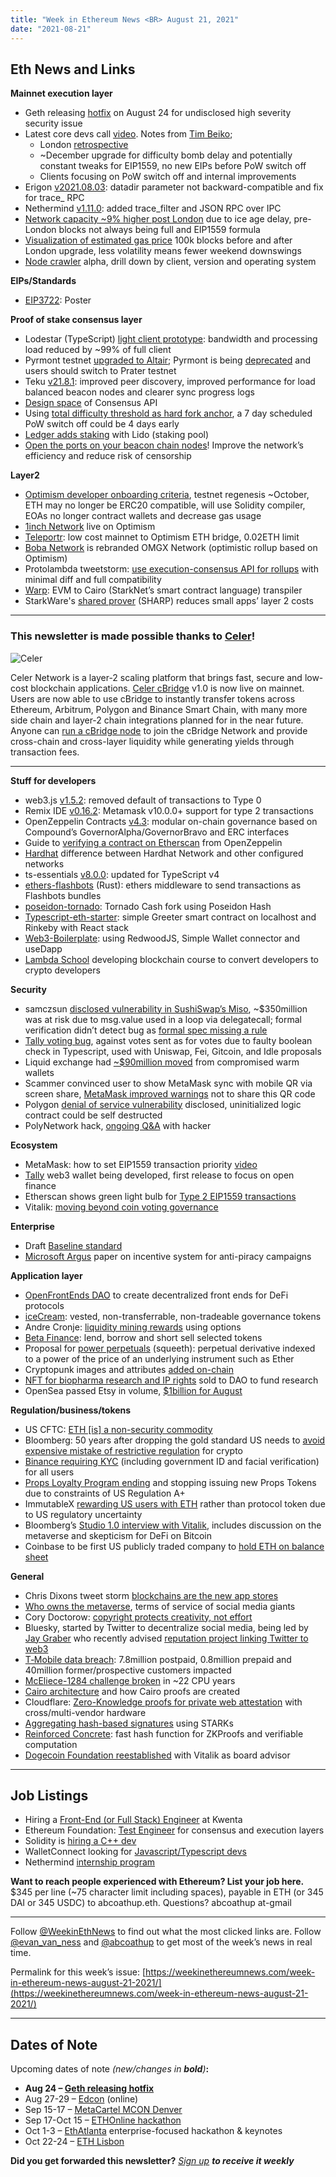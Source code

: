 ```yaml
---
title: "Week in Ethereum News <BR> August 21, 2021"
date: "2021-08-21"
---
```


## **Eth News and Links**

**Mainnet execution layer**

- Geth releasing [hotfix](https://twitter.com/go_ethereum/status/1428051458763763721) on August 24 for undisclosed high severity security issue
- Latest core devs call [video](https://www.youtube.com/watch?v=rlIgpf2V4ks&t=214s). Notes from [Tim Beiko](https://twitter.com/TimBeiko/status/1428750228237258767);
    - London [retrospective](https://hackmd.io/@timbeiko/london-retro)
    - ~December upgrade for difficulty bomb delay and potentially constant tweaks for EIP1559, no new EIPs before PoW switch off 
    - Clients focusing on PoW switch off and internal improvements
- Erigon [v2021.08.03](https://github.com/ledgerwatch/erigon/releases/tag/v2021.08.03): datadir parameter not backward-compatible and fix for trace\_ RPC
- Nethermind [v1.11.0](https://github.com/NethermindEth/nethermind/releases/tag/1.11.0): added trace\_filter and JSON RPC over IPC 
- [Network capacity ~9% higher post London](https://www.reddit.com/r/ethereum/comments/p4nloh/why_has_the_chain_capacity_increased_by_9_after/) due to ice age delay, pre-London blocks not always being full and EIP1559 formula
- [Visualization of estimated gas price](https://twitter.com/takenstheorem/status/1427130936940851201) 100k blocks before and after London upgrade, less volatility means fewer weekend downswings
- [Node crawler](https://crawler.ethereum.org/) alpha, drill down by client, version and operating system

**EIPs/Standards**

- [EIP3722](https://github.com/ethereum/EIPs/blob/7532ff5af50d227ec7729141595367a51e27465c/EIPS/eip-3722.md): Poster 

**Proof of stake consensus layer**

- Lodestar (TypeScript) [light client prototype](https://medium.com/chainsafe-systems/lodestar-releases-light-client-prototype-40f300361c65): bandwidth and processing load reduced by ~99% of full client
- Pyrmont testnet [upgraded to Altair](https://twitter.com/protolambda/status/1428331065660350474); Pyrmont is being [deprecated](https://twitter.com/dannyryan/status/1427621936536850435) and users should switch to Prater testnet
- Teku [v21.8.1](https://github.com/ConsenSys/teku/releases/tag/21.8.1): improved peer discovery, improved performance for load balanced beacon nodes and clearer sync progress logs
- [Design space](https://hackmd.io/@n0ble/consensus_api_design_space) of Consensus API
- Using [total difficulty threshold as hard fork anchor](https://ethresear.ch/t/using-total-difficulty-threshold-for-hardfork-anchor-what-could-go-wrong/10357), a 7 day scheduled PoW switch off could be 4 days early
- [Ledger adds staking](https://www.ledger.com/blog/lido-available-in-ledger-live-bringing-ethereum-staking-within-your-reach) with Lido (staking pool)
- [Open the ports on your beacon chain nodes](https://www.symphonious.net/2021/08/14/exploring-eth2-why-open-ports-matter/)! Improve the network’s efficiency and reduce risk of censorship

**Layer2**

- [Optimism developer onboarding criteria](https://community.optimism.io/docs/developers/l2/deploy.html), testnet regenesis ~October, ETH may no longer be ERC20 compatible, will use Solidity compiler, EOAs no longer contract wallets and decrease gas usage
- [1inch Network](https://blog.1inch.io/the-1inch-network-expands-to-optimistic-ethereum-2beb89fa63bf) live on Optimism
- [Teleportr](https://twitter.com/0x_clem/status/1428606240293212167): low cost mainnet to Optimism ETH bridge, 0.02ETH limit
- [Boba Network](https://www.enya.ai/press/bobanetwork) is rebranded OMGX Network (optimistic rollup based on Optimism)
- Protolambda tweetstorm: [use execution-consensus API for rollups](https://twitter.com/protolambda/status/1427819901524324360) with minimal diff and full compatibility
- [Warp](https://medium.com/nethermind-eth/warp-your-way-to-starknet-ddd6856875e0): EVM to Cairo (StarkNet’s smart contract language) transpiler
- StarkWare's [shared prover](https://twitter.com/ukolodny/status/1428556705525374978) (SHARP) reduces small apps’ layer 2 costs

* * *

### **This newsletter is made possible thanks to [Celer](https://www.celer.network/)!**

![Celer](https://weekinethereumnews.com/wp-content/uploads/2020/11/Screenshot-from-2020-11-22-15-36-32.png)

Celer Network is a layer-2 scaling platform that brings fast, secure and low-cost blockchain applications. [Celer cBridge](http://cbridge.celer.network/) v1.0 is now live on mainnet. Users are now able to use cBridge to instantly transfer tokens across Ethereum, Arbitrum, Polygon and Binance Smart Chain, with many more side chain and layer-2 chain integrations planned for in the near future. Anyone can [run a cBridge node](https://github.com/celer-network/cbridge-node) to join the cBridge Network and provide cross-chain and cross-layer liquidity while generating yields through transaction fees.

* * *

**Stuff for developers**

- web3.js [v1.5.2](https://github.com/ChainSafe/web3.js/releases/tag/v1.5.2): removed default of transactions to Type 0
- Remix IDE [v0.16.2](https://twitter.com/EthereumRemix/status/1427212729748803587): Metamask v10.0.0+ support for type 2 transactions  
- OpenZeppelin Contracts [v4.3](https://blog.openzeppelin.com/openzeppelin-contracts-4-3/): modular on-chain governance based on Compound’s GovernorAlpha/GovernorBravo and ERC interfaces 
- Guide to [verifying a contract on Etherscan](https://forum.openzeppelin.com/t/how-to-verify-a-contract-on-etherscan-bscscan-polygonscan/14225) from OpenZeppelin
- [Hardhat](https://hackmd.io/@fvictorio/hardhat-networks-and-providers) difference between Hardhat Network and other configured networks
- ts-essentials [v8.0.0](https://github.com/krzkaczor/ts-essentials/releases/tag/v8.0.0): updated for TypeScript v4
- [ethers-flashbots](https://github.com/onbjerg/ethers-flashbots) (Rust): ethers middleware to send transactions as Flashbots bundles
- [poseidon-tornado](https://github.com/ChihChengLiang/poseidon-tornado): Tornado Cash fork using Poseidon Hash
- [Typescript-eth-starter](https://github.com/nezz0746/typescript-eth-starter): simple Greeter smart contract on localhost and Rinkeby with React stack
- [Web3-Boilerplate](https://twitter.com/DennisonBertram/status/1427253698602938372): using RedwoodJS, Simple Wallet connector and useDapp
- [Lambda School](https://twitter.com/Austen/status/1428025522584391684) developing blockchain course to convert developers to crypto developers

**Security**

- samczsun [disclosed vulnerability in SushiSwap’s Miso](https://www.paradigm.xyz/2021/08/two-rights-might-make-a-wrong/), ~$350million was at risk due to msg.value used in a loop via delegatecall; formal verification didn’t detect bug as [formal spec missing a rule](https://twitter.com/CertoraInc/status/1428103804449345538)
- [Tally voting bug](https://medium.com/tally-blog/incident-summary-tally-voting-bug-dd6f9cceaae4), against votes sent as for votes due to faulty boolean check in Typescript, used with Uniswap, Fei, Gitcoin, and Idle proposals
- Liquid exchange had [~$90million moved](https://blog.liquid.com/warm-wallet-incident) from compromised warm wallets
- Scammer convinced user to show MetaMask sync with mobile QR via screen share, [MetaMask improved warnings](https://twitter.com/MyCrypto/status/1428151706559205379) not to share this QR code
- Polygon [denial of service vulnerability](https://iosiro.com/blog/temporary-denial-of-service-vulnerability-disclosed-to-and-remediated-by-polygon) disclosed, uninitialized logic contract could be self destructed
- PolyNetwork hack, [ongoing Q&A](https://twitter.com/sniko_/status/1428448414270951426) with hacker

**Ecosystem**

- MetaMask: how to set EIP1559 transaction priority [video](https://www.youtube.com/watch?v=gsfJywNxpi4)
- [Tally](https://blog.tally.cash/a-community-owned-wallet-for-the-new-internet/) web3 wallet being developed, first release to focus on open finance
- Etherscan shows green light bulb for [Type 2 EIP1559 transactions](https://twitter.com/someresat/status/1426979047448276994)
- Vitalik: [moving beyond coin voting governance](https://vitalik.ca/general/2021/08/16/voting3.html)

**Enterprise**

- Draft [Baseline standard](https://github.com/eea-oasis/baseline-standard)
- [Microsoft Argus](https://www.microsoft.com/en-us/research/uploads/prod/2021/08/Argus_SRDS_Camera.pdf) paper on incentive system for anti-piracy campaigns

**Application layer**

- [OpenFrontEnds DAO](https://twitter.com/adamscochran/status/1427447330496819204) to create decentralized front ends for DeFi protocols
- [iceCream](https://forum.cream.finance/t/implementation-of-new-tokenomics/1910): vested, non-transferrable, non-tradeable governance tokens
- Andre Cronje: [liquidity mining rewards](https://andrecronje.medium.com/liquidity-mining-rewards-v2-50896e44f259) using options
- [Beta Finance](https://medium.com/beta-finance/beta-finance-is-live-on-ethereum-mainnet-f1fc32959f3e): lend, borrow and short sell selected tokens
- Proposal for [power perpetuals](https://www.paradigm.xyz/2021/08/power-perpetuals/) (squeeth): perpetual derivative indexed to a power of the price of an underlying instrument such as Ether
- Cryptopunk images and attributes [added on-chain](https://larvalabs.com/blog/2021-8-18-18-0/on-chain-cryptopunks)
- [NFT for biopharma research and IP rights](https://twitter.com/paulkhls/status/1427724533713326082) sold to DAO to fund research
- OpenSea passed Etsy in volume, [$1billion for August](https://twitter.com/xanderatallah/status/1427453596858294272)

**Regulation/business/tokens**

- US CFTC: [ETH \[is\] a non-security commodity](https://twitter.com/CFTCquintenz/status/1426570174036168704)
- Bloomberg: 50 years after dropping the gold standard US needs to [avoid expensive mistake of restrictive regulation](https://www.bloomberg.com/opinion/articles/2021-08-15/niall-ferguson-nixon-the-gold-standard-and-a-bitcoin-bonanza) for crypto
- [Binance requiring KYC](https://www.binance.com/en/support/announcement/51bf294e26324211a4731ca998e110ca) (including government ID and facial verification) for all users
- [Props Loyalty Program ending](https://blog.propsproject.com/a-letter-from-our-ceo-1332f6cabab1) and stopping issuing new Props Tokens due to constraints of US Regulation A+
- ImmutableX [rewarding US users with ETH](https://immutablex.medium.com/important-announcement-imx-alpha-rewards-update-929f7bc89513) rather than protocol token due to US regulatory uncertainty
- Bloomberg’s [Studio 1.0 interview with Vitalik](https://twitter.com/emilychangtv/status/1428204792212385795), includes discussion on the metaverse and skepticism for DeFi on Bitcoin
- Coinbase to be first US publicly traded company to [hold ETH on balance sheet](https://blog.coinbase.com/coinbase-updates-investment-policy-to-increase-investments-in-crypto-assets-a68c752ea786)

**General**

- Chris Dixons tweet storm [blockchains are the new app stores](https://twitter.com/cdixon/status/1427452458813464577)
- [Who owns the metaverse](https://m.mirror.xyz/OlcHFb-umaeoQrmSroGMjRKc2mp2Vm898CBUo0CMHeY), terms of service of social media giants
- Cory Doctorow: [copyright protects creativity, not effort](https://pluralistic.net/2021/08/14/angels-and-demons/#owning-culture)
- Bluesky, started by Twitter to decentralize social media, being led by [Jay Graber](https://twitter.com/arcalinea/status/1427314482154414080) who recently advised [reputation project linking Twitter to web3](https://jaygraber.medium.com/introducing-interrep-255d3f56682)
- [T‑Mobile data breach](https://www.t-mobile.com/news/network/additional-information-regarding-2021-cyberattack-investigation): 7.8million postpaid, 0.8million prepaid and 40million former/prospective customers impacted
- [McEliece-1284 challenge broken](https://twitter.com/AlexanderMay10/status/1427298867465314304) in ~22 CPU years
- [Cairo architecture](https://eprint.iacr.org/2021/1063) and how Cairo proofs are created
- Cloudflare: [Zero-Knowledge proofs for private web attestation](https://blog.cloudflare.com/introducing-zero-knowledge-proofs-for-private-web-attestation-with-cross-multi-vendor-hardware/) with cross/multi-vendor hardware
- [Aggregating hash-based signatures](https://eprint.iacr.org/2021/1048) using STARKs
- [Reinforced Concrete](https://eprint.iacr.org/2021/1038): fast hash function for ZKProofs and verifiable computation
- [Dogecoin Foundation reestablished](https://foundation.dogecoin.com/posts/2021/08/announcement-re-establishing-the-dogecoin-foundation/) with Vitalik as board advisor

* * *

## **Job Listings**

- Hiring a [Front-End (or Full Stack) Engineer](https://blog.kwenta.io/kwenta-open-position-front-end-developer/) at Kwenta
- Ethereum Foundation: [Test Engineer](https://ethereum.bamboohr.com/jobs/view.php?id=39) for consensus and execution layers
- Solidity is [hiring a C++ dev](https://ethereum.bamboohr.com/jobs/view.php?id=40&source=weekinethnews)
- WalletConnect looking for [Javascript/Typescript devs](https://twitter.com/WalletConnect/status/1421397382391078924)
- Nethermind [internship program](https://www.notion.so/Nethermind-Internship-Program-4eb494969aa24afa9181223e958522d1)

**Want to reach people experienced with Ethereum? List your job here.** $345 per line (~75 character limit including spaces), payable in ETH (or 345 DAI or 345 USDC) to abcoathup.eth. Questions? abcoathup at-gmail

* * *

Follow [@WeekinEthNews](https://twitter.com/WeekInEthNews) to find out what the most clicked links are. Follow [@evan\_van\_ness](https://twitter.com/evan_van_ness) and [@abcoathup](https://twitter.com/abcoathup) to get most of the week’s news in real time.

Permalink for this week’s issue: [https://weekinethereumnews.com/week-in-ethereum-news-august-21-2021/](https://weekinethereumnews.com/week-in-ethereum-news-august-21-2021/)

* * *

## **Dates of Note**

Upcoming dates of note _(new/changes in **bold**)_**:**

- **Aug 24 – [Geth releasing hotfix](https://twitter.com/go_ethereum/status/1428051458763763721)**
- Aug 27-29 – [Edcon](https://www.edcon.io/) (online)
- Sep 15-17 – [MetaCartel MCON Denver](https://www.mcon.fun/)
- Sep 17-Oct 15 – [ETHOnline hackathon](https://online.ethglobal.com/)
- Oct 1-3 – [EthAtlanta](https://ethatl.com/) enterprise-focused hackathon & keynotes
- Oct 22-24 – [ETH Lisbon](https://ethlisbon.org/)

**Did you get forwarded this newsletter?** _[Sign up](https://weekinethereum.substack.com/subscribe#about) **to receive it weekly**_

